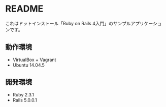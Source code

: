 # README

これはドットインストール「Ruby on Rails 4入門」のサンプルアプリケーションです。

## 動作環境
* VirtualBox + Vagrant
* Ubuntu 14.04.5

## 開発環境
* Ruby 2.3.1
* Rails 5.0.0.1
